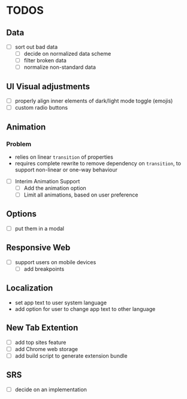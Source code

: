 # TODOS

## Data

- [ ] sort out bad data
  - [ ] decide on normalized data scheme
  - [ ] filter broken data
  - [ ] normalize non-standard data

## UI Visual adjustments 

- [ ] properly align inner elements of dark/light mode toggle (emojis)
- [ ] custom radio buttons

## Animation

### Problem

- relies on linear `transition` of properties
- requires complete rewrite to remove dependency on `transition`, to support non-linear or one-way behaviour

- [ ] Interim Animation Support
  - [ ] Add the animation option
  - [ ] Limit all animations, based on user preference

## Options

- [ ] put them in a modal

## Responsive Web

- [ ] support users on mobile devices 
  - [ ] add breakpoints 

## Localization
- set app text to user system language
- add option for user to change app text to other language

## New Tab Extention

- [ ] add top sites feature
- [ ] add Chrome web storage
- [ ] add build script to generate extension bundle

## SRS 
- [ ] decide on an implementation